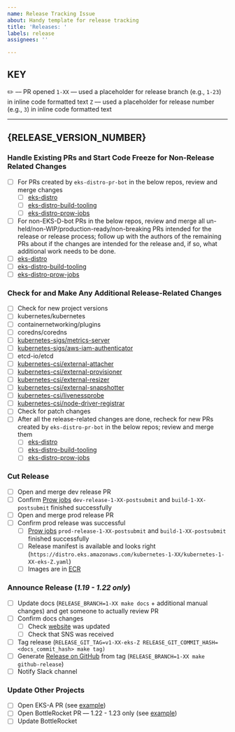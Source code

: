 ```yaml
---
name: Release Tracking Issue
about: Handy template for release tracking
title: 'Releases: '
labels: release
assignees: ''

---
```


## KEY
✏️ –– PR opened
`1-XX` –– used a placeholder for release branch (e.g., `1-23`) in inline code formatted text
`Z` –– used a placeholder for release number (e.g., `3`) in inline code formatted text

---
## {RELEASE_VERSION_NUMBER}

### Handle Existing PRs and Start Code Freeze for Non-Release Related Changes
- [ ] For PRs created by `eks-distro-pr-bot` in the below repos, review and merge changes
  - [ ] [eks-distro](https://github.com/aws/eks-distro/pulls/eks-distro-pr-bot)
  - [ ] [eks-distro-build-tooling](https://github.com/aws/eks-distro-build-tooling/pulls/eks-distro-pr-bot)
  - [ ] [eks-distro-prow-jobs](https://github.com/aws/eks-distro-prow-jobs/pulls/eks-distro-pr-bot)
- [ ]  For non-EKS-D-bot PRs in the below repos,  review and merge all un-held/non-WIP/production-ready/non-breaking PRs intended for the release or release process; follow up with the authors of the remaining PRs about if the changes are intended for the release and, if so, what additional work needs to be done.
  - [ ] [eks-distro](https://github.com/aws/eks-distro/pulls?q=is%3Apr+is%3Aopen+-author%3Aeks-distro-pr-bot)
  - [ ] [eks-distro-build-tooling](https://github.com/aws/eks-distro-build-tooling/pulls?q=is%3Apr+is%3Aopen+-author%3Aeks-distro-pr-bot)
  - [ ] [eks-distro-prow-jobs](https://github.com/aws/eks-distro-prow-jobs/pulls?q=is%3Apr+is%3Aopen+-author%3Aeks-distro-pr-bot)

### Check for and Make Any Additional Release-Related Changes
- [ ]  Check for new project versions
  - [ ] kubernetes/kubernetes
  - [ ] containernetworking/plugins
  - [ ] coredns/coredns
  - [ ] [kubernetes-sigs/metrics-server](https://github.com/kubernetes-sigs/metrics-server/releases)
  - [ ] [kubernetes-sigs/aws-iam-authenticator](https://github.com/kubernetes-sigs/aws-iam-authenticator/releases)
  - [ ] etcd-io/etcd
  - [ ] [kubernetes-csi/external-attacher](https://github.com/kubernetes-csi/external-attacher/releases)
  - [ ] [kubernetes-csi/external-provisioner](https://github.com/kubernetes-csi/external-provisioner/releases)
  - [ ] [kubernetes-csi/external-resizer](https://github.com/kubernetes-csi/external-resizer/releases)
  - [ ] [kubernetes-csi/external-snapshotter](https://github.com/kubernetes-csi/external-snapshotter/releases)
  - [ ] [kubernetes-csi/livenessprobe](https://github.com/kubernetes-csi/livenessprobe/releases)
  - [ ] [kubernetes-csi/node-driver-registrar](https://github.com/kubernetes-csi/node-driver-registrar/releases)
- [ ] Check for patch changes
- [ ] After all the release-related changes are done, recheck for new PRs created by `eks-distro-pr-bot` in the below repos; review and merge them
  - [ ] [eks-distro](https://github.com/aws/eks-distro/pulls/eks-distro-pr-bot)
  - [ ] [eks-distro-build-tooling](https://github.com/aws/eks-distro-build-tooling/pulls/eks-distro-pr-bot)
  - [ ] [eks-distro-prow-jobs](https://github.com/aws/eks-distro-prow-jobs/pulls/eks-distro-pr-bot)

### Cut Release
- [ ] Open and merge dev release PR
- [ ] Confirm [Prow jobs](https://prow.eks.amazonaws.com/?repo=aws%2Feks-distro&type=postsubmit&job=*1-2*) `dev-release-1-XX-postsubmit` and `build-1-XX-postsubmit` finished successfully
- [ ] Open and merge prod release PR
- [ ] Confirm prod release was successful
  - [ ] [Prow jobs](https://prow.eks.amazonaws.com/?repo=aws%2Feks-distro&type=postsubmit&job=*1-2*) `prod-release-1-XX-postsubmit` and `build-1-XX-postsubmit` finished successfully
  - [ ]  Release manifest is available and looks right (`https://distro.eks.amazonaws.com/kubernetes-1-XX/kubernetes-1-XX-eks-Z.yaml`)
  - [ ] Images are in [ECR](https://gallery.ecr.aws/eks-distro) 

### Announce Release (*1.19 - 1.22 only*)
- [ ] Update docs (`RELEASE_BRANCH=1-XX make docs` + additional manual changes) and get someone to actually review PR
- [ ] Confirm docs changes
  - [ ] Check [website](https://distro.eks.amazonaws.com/) was updated
  - [ ] Check that SNS was received
- [ ] Tag release (`RELEASE_GIT_TAG=v1-XX-eks-Z RELEASE_GIT_COMMIT_HASH=<docs_commit_hash> make tag)`
- [ ] Generate [Release on GitHub](https://github.com/aws/eks-distro/releases) from tag  (`RELEASE_BRANCH=1-XX make github-release`)
- [ ] Notify Slack channel

### Update Other Projects
- [ ] Open EKS-A PR (see [example](https://github.com/aws/eks-anywhere-build-tooling/pull/965))
- [ ] Open BottleRocket PR  –– 1.22 - 1.23 only (see [example](https://github.com/bottlerocket-os/bottlerocket/pull/2230))
- [ ] Update BottleRocket
